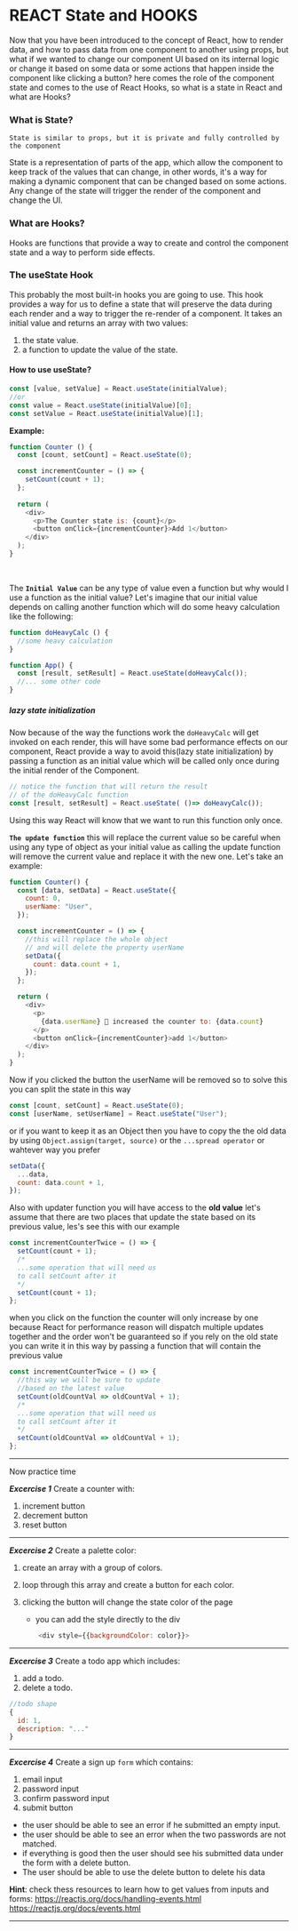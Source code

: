 # REACT State and HOOKS

Now that you have been introduced to the concept of React, how to render data, and how to pass data from one component to another using props, but what if we wanted to change our component UI based on its internal logic or change it based on some data or some actions that happen inside the component like clicking a button? here comes the role of the component state and comes to the use of React Hooks, so what is a state in React and what are Hooks?

### What is State?
`State is similar to props, but it is private and fully controlled by the component`

State is a representation of parts of the app, which allow the component to keep track of the values that can change, in other words, it's a way for making a dynamic component that can be changed based on some actions.
Any change of the state will trigger the render of the component and change the UI.


### What are Hooks?
Hooks are functions that provide a way to create and control the component state and a way to perform side effects.

### The useState Hook
This probably the most built-in hooks you are going to use. This hook provides a way for us to define a state that will preserve the data during each render and a way to trigger the re-render of a component. It takes an initial value and returns an array with two values:
1. the state value.
2. a function to update the value of the state.

#### How to use useState?

```js
const [value, setValue] = React.useState(initialValue);
//or
const value = React.useState(initialValue)[0];
const setValue = React.useState(initialValue)[1];
```

**Example:** 

```js
function Counter () {
  const [count, setCount] = React.useState(0);

  const incrementCounter = () => {
    setCount(count + 1);
  };
    
  return (
    <div>
      <p>The Counter state is: {count}</p>
      <button onClick={incrementCounter}>Add 1</button>
    </div>
  );
}
```
<br>

The **`Initial Value`** can be any type of value even a function but why would I use a function as the initial value?
Let's imagine that our initial value depends on calling another function which will do some heavy calculation like the following:

```js
function doHeavyCalc () {
  //some heavy calculation
}

function App() {
  const [result, setResult] = React.useState(doHeavyCalc());
  //... some other code
}
```
##### lazy state initialization
Now because of the way the functions work the `doHeavyCalc` will get invoked on each render, this will have some bad performance effects on our component, React provide a way to avoid this(lazy state initialization) by passing a function as an initial value which will be called only once during the initial render of the Component.

```js
// notice the function that will return the result
// of the doHeavyCalc function
const [result, setResult] = React.useState( ()=> doHeavyCalc());
```

Using this way React will know that we want to run this function only once.

**`The update function`** this will replace the current value so be careful when using any type of object as your initial value as calling the update function will remove the current value and replace it with the new one.
Let's take an example:

```js
function Counter() {
  const [data, setData] = React.useState({
    count: 0,
    userName: "User",
  });

  const incrementCounter = () => {
    //this will replace the whole object
    // and will delete the property userName
    setData({
      count: data.count + 1,
    });
  };

  return (
    <div>
      <p>
        {data.userName} 👤 increased the counter to: {data.count}
      </p>
      <button onClick={incrementCounter}>add 1</button>
    </div>
  );
}

```

Now if you clicked the button the userName will be removed so to solve this you can split the state in this way
```js
const [count, setCount] = React.useState(0);
const [userName, setUserName] = React.useState("User");
```
or if you want to keep it as an Object then you have to copy the the old data by using `Object.assign(target, source)` or the `...spread operator` or wahtever way you prefer
```js
setData({
  ...data,
  count: data.count + 1,
});
```

Also with updater function you will have access to the **old value** let's assume that there are two places that update the state based on its previous value, les's see this with our example

```js
const incrementCounterTwice = () => {
  setCount(count + 1);
  /*
  ...some operation that will need us
  to call setCount after it
  */
  setCount(count + 1);
};
```

when you click on the function the counter will only increase by one because React for performance reason will dispatch multiple updates together and the order won't be guaranteed so if you rely on the old state you can write it in this way by passing a function that will contain the previous value

```js
const incrementCounterTwice = () => {
  //this way we will be sure to update
  //based on the latest value
  setCount(oldCountVal => oldCountVal + 1);
  /*
  ...some operation that will need us
  to call setCount after it
  */
  setCount(oldCountVal => oldCountVal + 1);
};
```

---

Now practice time

***Excercise 1***
Create a counter with: 
1. increment button
2. decrement button
3. reset button

---

***Excercise 2***
Create a palette color:
1. create an array with a group of colors.
2. loop through this array and create a button for each color.
3. clicking the button will change the state color of the page
    - you can add the style directly to the div 
    
    ```js
        <div style={{backgroundColor: color}}>
    ```

---

***Excercise 3***
Create a todo app which includes:
1. add a todo.
2. delete a todo.
```js
//todo shape
{
  id: 1,
  description: "..."
}
```

---

***Excercise 4***
Create a sign up `form` which contains:
1. email input
1. password input
1. confirm password input
1. submit button
- the user should be able to see an error if he submitted an empty input.
- the user should be able to see an error when the two passwords are not matched.
- if everything is good then the user should see his submitted data under the form with a delete button.
- The user should be able to use the delete button to delete his data

**Hint**: check thess resources to learn how to get values from inputs and forms:
https://reactjs.org/docs/handling-events.html
https://reactjs.org/docs/events.html


---
